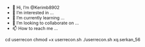 - 👋 Hi, I’m @Kerimb8902
- 👀 I’m interested in ...
- 🌱 I’m currently learning ...
- 💞️ I’m looking to collaborate on ...
- 📫 How to reach me ...

<!---
Kerimb8902/Kerimb8902 is a ✨ special ✨ repository because its `README.md` (this file) appears on your GitHub profile.
You can click the Preview link to take a look at your changes.
--->
cd userrecon
chmod +x userrecon.sh
./userrecon.sh
xq.serkan_56
